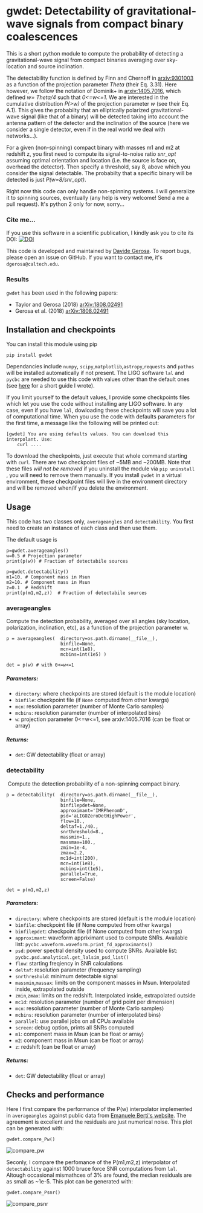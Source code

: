 # gwdet: Detectability of gravitational-wave signals from compact binary coalescences

This is a short python module to compute the probability of detecting a gravitational-wave signal from compact binaries averaging over sky-location and source inclination.

The detectability function is defined by Finn and Chernoff in [arxiv:9301003](https://arxiv.org/abs/gr-qc/9301003) as a function of the projection parameter *Theta* (their Eq. 3.31). Here however, we follow the notation of Dominik+ in [arxiv:1405.7016](https://arxiv.org/abs/1405.7016), which defined *w= Theta/4* such that *0<=w<=1*. We are interested in the cumulative distribution *P(>w)* of the projection parameter *w* (see their Eq. A.1). This gives the probabilty that an elliptically polarized gravitational-wave signal (like that of a binary) will be detected taking into account the antenna pattern of the detector and the inclination of the source (here we consider a single detector, even if in the real world we deal with networks…).

For a given (non-spinning) compact binary with masses m1 and m2 at redshift z, you first need to compute its signal-to-noise ratio *snr_opt* assuming optimal orientation and location  (i.e. the source is face on, overhead the detector). Then specify a threshold, say 8, above which you consider the signal detectable. The probabilty that a specific binary will be detected is just *P(w=8/snr_opt)*.

Right now this code can only handle non-spinning systems. I will generalize it to spinning sources, eventually (any help is very welcome! Send a me a pull request). It's python 2 only for now, sorry...

### Cite me...

If you use this software in a scientific publication, I kindly ask you to cite its DOI:   [![DOI](https://zenodo.org/badge/103295136.svg)](https://zenodo.org/badge/latestdoi/103295136)

This code is developed and maintained by [Davide Gerosa](https://davidegerosa.com/). To report bugs, please open an issue on GitHub. If you want to contact me, it's `dgerosa@caltech.edu`.

### Results

`gwdet` has been used in the following papers:

 - Taylor and Gerosa (2018) [arXiv:1808.02491](https://arxiv.org/abs/1808.02491)
 - Gerosa et al. (2018) [arXiv:1808.02491](https://arxiv.org/abs/1808.02491)




## Installation and checkpoints

You can install this module using pip

```
pip install gwdet
```

Dependancies include `numpy`, `scipy`,`matplotlib`,`astropy`,`requests` and `pathos` will be installed automatically if not present. The LIGO software `lal` and `pycbc` are needed to use this code with values other than the default ones (see [here](https://davidegerosa.com/installlal/) for a short guide I wrote). 

If you limit yourself to the default values, I provide some checkpoints files which let you use the code without installing any LIGO software. In any case, even if you have `lal`, dowloading these checkpoints will save you a lot of computational time. When you use the code with defaults parameters for the first time, a message like the following will be printed out:

```
[gwdet] You are using defaults values. You can download this interpolant. Use:
    curl ....
```

To download the checkpoints, just execute that whole command starting with `curl`.  There are two checkpoint files of ~5MB and ~200MB. Note that these files *will not be removed*  if you uninstall the module via `pip uninstall` , you will need to remove them manually. If you install `gwdet` in a virtual environment, these checkpoint files will live in the environment directory and will be removed when/if you delete the environment.



## Usage

This code has two classes only, `averageangles` and `detectability`. You first need to create an instance of each class and then use them.

The default usage is

```
p=gwdet.averageangles()
w=0.5 # Projection parameter
print(p(w)) # Fraction of detectabile sources

p=gwdet.detectability()
m1=10. # Component mass in Msun
m2=10. # Component mass in Msun
z=0.1  # Redshift
print(p(m1,m2,z))  # Fraction of detectabile sources
```

### averageangles

Compute the detection probability, averaged over all angles (sky location, polarization, inclination, etc), as a function of the projection parameter w. 

```
p = averageangles(  directory=os.path.dirname(__file__), 
                    binfile=None, 
                    mcn=int(1e8), 
                    mcbins=int(1e5) )

det = p(w) # with 0<=w<=1
```

##### **Parameters**:

- `directory`: where checkpoints are stored (default is the module location)
- `binfile`: checkpoint file (if `None` computed from other kwargs)
- `mcn`: resolution parameter (number of Monte Carlo samples)
- `mcbins`: resolution parameter (number of interpolated bins)
- `w`: projection parameter 0<=w<=1, see arxiv:1405.7016 (can be float or array)

##### **Returns**:

- `det`: GW detectability (float or array)



### detectability

​    Compute the detection probability of a non-spinning compact binary.

```
p = detectability(  directory=os.path.dirname(__file__), 
                    binfile=None, 
                    binfilepdet=None,
                    approximant='IMRPhenomD',
                    psd='aLIGOZeroDetHighPower',
                    flow=10.,
                    deltaf=1./40.,
                    snrthreshold=8.,
                    massmin=1.,
                    massmax=100.,
                    zmin=1e-4,
                    zmax=2.2,
                    mc1d=int(200),
                    mcn=int(1e8),
                    mcbins=int(1e5), 
                    parallel=True,
                    screen=False)

det = p(m1,m2,z)
```

##### Parameters:

- `directory`: where checkpoints are stored (default is the module location)
- `binfile`: checkpoint file (if None computed from other kwargs)
- `binfilepdet`: checkpoint file (if None computed from other kwargs)
- `approximant`: waveform appriximant used to compute SNRs. Available list: `pycbc.waveform.waveform.print_fd_approximants()`
- `psd`: power spectral density used to compute SNRs. Available list: `pycbc.psd.analytical.get_lalsim_psd_list()`
- `flow`: starting freqiency in SNR calculations
- `deltaf`: resolution parameter (frequency sampling)
- `snrthreshold`: minimum detectable signal
- `massmin`,`massax`: limits on the component masses in Msun. Interpolated inside, extrapolated outside
- `zmin`,`zmax`: limits on the redshift. Interpolated inside, extrapolated outside
- `mc1d`: resolution parameter (number of grid point per dimension)
- `mcn`: resolution parameter (number of Monte Carlo samples)
- `mcbins`: resolution parameter (number of interpolated bins)
- `parallel`: use parallel jobs on all CPUs available
- `screen`: debug option, prints all SNRs computed
- `m1`: component mass in Msun (can be float or array)
- `m2`: component mass in Msun (can be float or array)
- `z`: redshift (can be float or array)

##### Returns:

- `det`: GW detectability (float or array)





## Checks and performance

Here I first compare the performance of the P(w) interpolator implemented in `averageangles` against public data from [Emanuele Berti's website](http://www.phy.olemiss.edu/~berti/research/). The agreement is excellent and the residuals are just numerical noise. This plot can be generated with:

```
gwdet.compare_Pw()
```

![compare_pw](https://user-images.githubusercontent.com/7237041/30345791-54f23092-97bb-11e7-8327-1a6531a1437a.png)

Seconly, I compare the perfomance of the P(m1,m2,z) interpolator of `detectability` against 1000 bruce force SNR computations from `lal`. Altough occasional mismathces of 3% are found, the median residuals are as small as ~1e-5. This plot can be generated with:

```
gwdet.compare_Psnr()
```

![compare_psnr](https://user-images.githubusercontent.com/7237041/30341935-c3bd36e8-97ac-11e7-947d-ac06dae3bedb.png)


